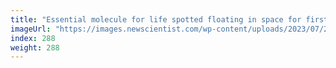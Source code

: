 ```yaml
---
title: "Essential molecule for life spotted floating in space for first time"
imageUrl: "https://images.newscientist.com/wp-content/uploads/2023/07/26163724/SEI_165374227.jpg?width=788"
index: 288
weight: 288
---
```

